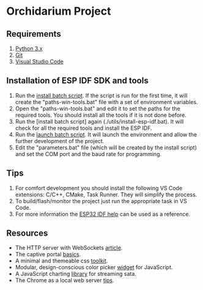 # Orchidarium Project

## Requirements
1. [Python 3.x](https://www.python.org)
2. [Git](https://git-scm.com)
3. [Visual Studio Code](https://code.visualstudio.com)

## Installation of ESP IDF SDK and tools
1. Run the [install batch script](./utils/install-esp-idf.bat). If the script is run for the first time, it will create the "paths-win-tools.bat" file with a set of environment variables.
2. Open the "paths-win-tools.bat" and edit it to set the paths for the required tools. You should install all the tools if it is not done before.
3. Run the [install batch script] again (./utils/install-esp-idf.bat). It will check for all the required tools and install the ESP IDF.
4. Run the [launch batch script](./utils/launch-vs-code.bat). It will launch the environment and allow the further development of the project.
5. Edit the "parameters.bat" file (which will be created by the install script) and set the COM port and the baud rate for programming.

## Tips
1. For comfort development you should install the following VS Code extensions: C/C++, CMake, Task Runner. They will simplify the process.
2. To build/flash/monitor the project just run the appropriate task in VS Code.
3. For more information the [ESP32 IDF help](https://docs.espressif.com/projects/esp-idf/en/stable/esp32/get-started/index.html) can be used as a reference.

## Resources
- The HTTP server with WebSockets [article](https://lujji.github.io/blog/esp-httpd).
- The captive portal [basics](https://en.wikipedia.org/wiki/Captive_portal).
- A minimal and themeable css [toolkit](https://siimple.xyz).
- Modular, design-conscious color picker [widget](https://iro.js.org) for JavaScript.
- A JavaScript charting [library](http://smoothiecharts.org) for streaming sata.
- The Chrome as a local web server [tips](./docs/chrome-devtools.md).